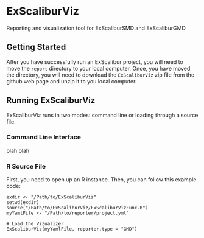 ExScaliburViz
=============

Reporting and visualization tool for ExScaliburSMD and ExScaliburGMD

## Getting Started

After you have successfully run an ExScalibur project, you will need to move the `report` directory to your local computer. Once, you have moved the directory, you will need to download the `ExScaliburViz` zip file from the github web page and unzip it to you local computer.

## Running ExScaliburViz

ExScaliburViz runs in two modes: command line or loading through a source file.

### Command Line Interface

blah blah

### R Source File

First, you need to open up an R instance. Then, you can follow this example code:

```
exdir <- "/Path/to/ExScaliburViz"
setwd(exdir)
source("/Path/to/ExScaliburViz/ExScaliburVizFunc.R")
myYamlFile <- "/Path/to/reporter/project.yml"

# Load the Vizualizer
ExScaliburViz(myYamlFile, reporter.type = "GMD")
```
